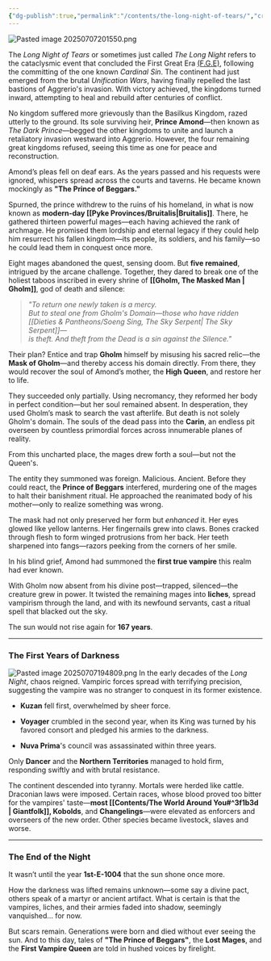 ```yaml
---
{"dg-publish":true,"permalink":"/contents/the-long-night-of-tears/","created":"2025-07-07T19:46:31.860-04:00","updated":"2025-07-28T07:06:16.421-04:00"}
---
```


![Pasted image 20250707201550.png](/img/user/Pics/Pasted%20image%2020250707201550.png)

The _Long Night of Tears_ or sometimes just called *The Long Night* refers to the cataclysmic event that concluded the First Great Era [(F.G.E)](<[[Colloquialisms, Mannerisms, & Slang#^eb63a3\|F.G.E]]>), following the committing of the one known _Cardinal Sin_. The continent had just emerged from the brutal _Unification Wars_, having finally repelled the last bastions of Aggrerio's invasion. With victory achieved, the kingdoms turned inward, attempting to heal and rebuild after centuries of conflict.

No kingdom suffered more grievously than the Basilkus Kingdom, razed utterly to the ground. Its sole surviving heir, **Prince Amond**—then known as _The Dark Prince_—begged the other kingdoms to unite and launch a retaliatory invasion westward into Aggrerio. However, the four remaining great kingdoms refused, seeing this time as one for peace and reconstruction.

Amond’s pleas fell on deaf ears. As the years passed and his requests were ignored, whispers spread across the courts and taverns. He became known mockingly as **"The Prince of Beggars."**

Spurned, the prince withdrew to the ruins of his homeland, in what is now known as **modern-day [[Pyke Provinces/Bruitalis\|Bruitalis]]**. There, he gathered thirteen powerful mages—each having achieved the rank of archmage. He promised them lordship and eternal legacy if they could help him resurrect his fallen kingdom—its people, its soldiers, and his family—so he could lead them in conquest once more.

Eight mages abandoned the quest, sensing doom. But **five remained**, intrigued by the arcane challenge. Together, they dared to break one of the holiest taboos inscribed in every shrine of **[[Gholm, The Masked Man \| Gholm]]**, god of death and silence:

> _"To return one newly taken is a mercy.  
> But to steal one from Gholm's Domain—those who have ridden [[Dieties & Pantheons/Soeng Sing, The Sky Serpent\| The Sky Serpent]]—  
> is theft. And theft from the Dead is a sin against the Silence."_

Their plan? Entice and trap **Gholm** himself by misusing his sacred relic—the **Mask of Gholm**—and thereby access his domain directly. From there, they would recover the soul of Amond’s mother, the **High Queen**, and restore her to life.

They succeeded only partially. Using necromancy, they reformed her body in perfect condition—but her soul remained absent. In desperation, they used Gholm’s mask to search the vast afterlife. But death is not solely Gholm's domain. The souls of the dead pass into the **Carin**, an endless pit overseen by countless primordial forces across innumerable planes of reality.

From this uncharted place, the mages drew forth a soul—but not the Queen's.

The entity they summoned was foreign. Malicious. Ancient. Before they could react, the **Prince of Beggars** interfered, murdering one of the mages to halt their banishment ritual. He approached the reanimated body of his mother—only to realize something was wrong.

The mask had not only preserved her form but _enhanced_ it. Her eyes glowed like yellow lanterns. Her fingernails grew into claws. Bones cracked through flesh to form winged protrusions from her back. Her teeth sharpened into fangs—razors peeking from the corners of her smile.

In his blind grief, Amond had summoned the **first true vampire** this realm had ever known.

With Gholm now absent from his divine post—trapped, silenced—the creature grew in power. It twisted the remaining mages into **liches**, spread vampirism through the land, and with its newfound servants, cast a ritual spell that blacked out the sky.

The sun would not rise again for **167 years**.

---

### The First Years of Darkness
![Pasted image 20250707194809.png](/img/user/Pics/Pasted%20image%2020250707194809.png)
In the early decades of the _Long Night_, chaos reigned. Vampiric forces spread with terrifying precision, suggesting the vampire was no stranger to conquest in its former existence.

- **Kuzan** fell first, overwhelmed by sheer force.
    
- **Voyager** crumbled in the second year, when its King was turned by his favored consort and pledged his armies to the darkness.
    
- **Nuva Prima**'s council was assassinated within three years.
    

Only **Dancer** and the **Northern Territories** managed to hold firm, responding swiftly and with brutal resistance.

The continent descended into tyranny. Mortals were herded like cattle. Draconian laws were imposed. Certain races, whose blood proved too bitter for the vampires' taste—**most [[Contents/The World Around You#^3f1b3d \| Giantfolk]], Kobolds**, and **Changelings**—were elevated as enforcers and overseers of the new order. Other species became livestock, slaves and worse.

---

### The End of the Night

It wasn’t until the year **1st-E-1004** that the sun shone once more.

How the darkness was lifted remains unknown—some say a divine pact, others speak of a martyr or ancient artifact. What is certain is that the vampires, liches, and their armies faded into shadow, seemingly vanquished… for now.

But scars remain. Generations were born and died without ever seeing the sun. And to this day, tales of **"The Prince of Beggars"**, the **Lost Mages**, and the **First Vampire Queen** are told in hushed voices by firelight.